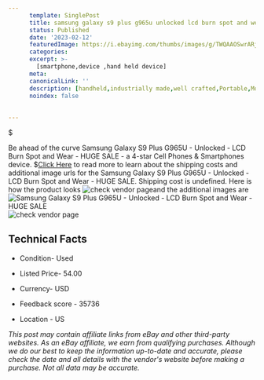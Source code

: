```yaml
---
      template: SinglePost
      title: samsung galaxy s9 plus g965u unlocked lcd burn spot and wear huge sale
      status: Published
      date: '2023-02-12'
      featuredImage: https://i.ebayimg.com/thumbs/images/g/TWQAAOSwrARjikDO/s-l225.jpg
      categories: 
      excerpt: >-
        [smartphone,device ,hand held device]
      meta:
      canonicalLink: ''
      description: [handheld,industrially made,well crafted,Portable,Mobile,Compact,Convenient,Lightweight,Maneuverable,Man-portable,Miniature,Carriable,Hand-held,Light,Holdable,Transportable,Mobile device,Pocket-sized,On-the-go,Wireless,Cordless,Compact size,Convenient size, smartphone,device ,hand held device]
      noindex: false
      
        
---
```

$

Be ahead of the curve Samsung Galaxy S9 Plus G965U - Unlocked - LCD Burn Spot and Wear - HUGE SALE - a 4-star Cell Phones & Smartphones device.
$[Click Here](https://www.ebay.com/itm/255967696766?hash=item3b98dd177e%3Ag%3ATWQAAOSwrARjikDO&mkevt=1&mkcid=1&mkrid=711-53200-19255-0&campid=%253CePNCampaignId%253E&customid=%253CreferenceId%253E&toolid=10049) to read more to learn about the shipping costs and additional image urls for the Samsung Galaxy S9 Plus G965U - Unlocked - LCD Burn Spot and Wear - HUGE SALE. Shipping cost is undefined. Here is how the product looks ![check vendor page](https://i.ebayimg.com/thumbs/images/g/TWQAAOSwrARjikDO/s-l225.jpg)and the additional images are![Samsung Galaxy S9 Plus G965U - Unlocked - LCD Burn Spot and Wear - HUGE SALE](https://i.ebayimg.com/images/g/TWQAAOSwrARjikDO/s-l1600.jpg)![check vendor page](https://origin-galleryplus.ebayimg.com/ws/web/255967696766_2_0_1/225x225.jpg,https://origin-galleryplus.ebayimg.com/ws/web/255967696766_3_0_1/225x225.jpg,https://origin-galleryplus.ebayimg.com/ws/web/255967696766_4_0_1/225x225.jpg,https://origin-galleryplus.ebayimg.com/ws/web/255967696766_5_0_1/225x225.jpg,https://origin-galleryplus.ebayimg.com/ws/web/255967696766_6_0_1/225x225.jpg,https://origin-galleryplus.ebayimg.com/ws/web/255967696766_7_0_1/225x225.jpg,https://origin-galleryplus.ebayimg.com/ws/web/255967696766_8_0_1/225x225.jpg,https://origin-galleryplus.ebayimg.com/ws/web/255967696766_9_0_1/225x225.jpg,https://origin-galleryplus.ebayimg.com/ws/web/255967696766_10_0_1/225x225.jpg,https://origin-galleryplus.ebayimg.com/ws/web/255967696766_11_0_1/225x225.jpg,https://origin-galleryplus.ebayimg.com/ws/web/255967696766_12_0_1/225x225.jpg)



 ## Technical Facts 



     
      

 - Condition- Used 


      

 - Listed Price- 54.00 


      

 - Currency- USD 


      

 - Feedback score - 35736 


      

 - Location - US 


      
      

 *_This post may contain affiliate links from eBay and other third-party websites. As an eBay affiliate, we earn from qualifying purchases. Although we do our best to keep the information up-to-date and accurate, please check the date and all details with the vendor's website before making a purchase. Not all data may be accurate._*






